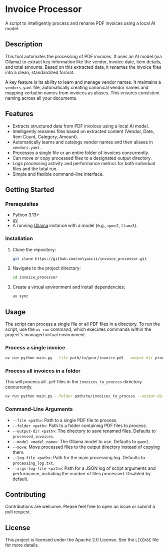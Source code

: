 # Invoice Processor

A script to intelligently process and rename PDF invoices using a local AI model.

## Description

This tool automates the processing of PDF invoices. It uses an AI model (via Ollama) to extract key information like the vendor, invoice date, item details, and total amounts. Based on this extracted data, it renames the invoice files into a clean, standardized format.

A key feature is its ability to learn and manage vendor names. It maintains a `vendors.yaml` file, automatically creating canonical vendor names and mapping verbatim names from invoices as aliases. This ensures consistent naming across all your documents.

## Features

- Extracts structured data from PDF invoices using a local AI model.
- Intelligently renames files based on extracted content (Vendor, Date, Item Count, Category, Amount).
- Automatically learns and catalogs vendor names and their aliases in `vendors.yaml`.
- Processes a single file or an entire folder of invoices concurrently.
- Can move or copy processed files to a designated output directory.
- Logs processing activity and performance metrics for both individual files and the total run.
- Simple and flexible command-line interface.

## Getting Started

### Prerequisites

- Python 3.13+
- [uv](https://github.com/astral-sh/uv)
- A running [Ollama](https://ollama.com/) instance with a model (e.g., `qwen2`, `llama3`).

### Installation

1.  Clone the repository:
    ```sh
    git clone https://github.com/onlyascii/invoice_processor.git
    ```
2.  Navigate to the project directory:
    ```sh
    cd invoice_processor
    ```
3.  Create a virtual environment and install dependencies:
    ```sh
    uv sync
    ```

## Usage

The script can process a single file or all PDF files in a directory. To run the script, use the `uv run` command, which executes commands within the project's managed virtual environment.

### Process a single invoice

```sh
uv run python main.py --file path/to/your/invoice.pdf --output-dir processed
```

### Process all invoices in a folder

This will process all `.pdf` files in the `invoices_to_process` directory concurrently.

```sh
uv run python main.py --folder path/to/invoices_to_process --output-dir processed
```

### Command-Line Arguments

-   `--file <path>`: Path to a single PDF file to process.
-   `--folder <path>`: Path to a folder containing PDF files to process.
-   `--output-dir <path>`: The directory to save renamed files. Defaults to `processed_invoices`.
-   `--model <model_name>`: The Ollama model to use. Defaults to `qwen2`.
-   `--move`: Move processed files to the output directory instead of copying them.
-   `--log-file <path>`: Path for the main processing log. Defaults to `processing_log.txt`.
-   `--args-log-file <path>`: Path for a JSON log of script arguments and performance, including the number of files processed. Disabled by default.

## Contributing

Contributions are welcome. Please feel free to open an issue or submit a pull request.

## License

This project is licensed under the Apache 2.0 License. See the `LICENSE` file for more details.
